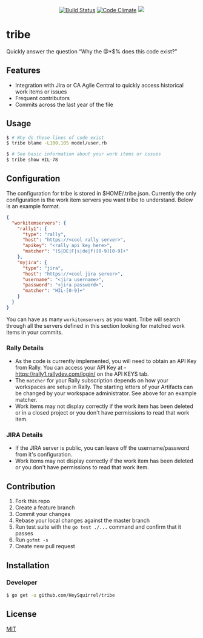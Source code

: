 <p align="center">
  <a href="https://circleci.com/gh/HeySquirrel/tribe"><img src="https://circleci.com/gh/HeySquirrel/tribe.svg?style=svg" alt="Build Status"></img></a>
  <a href="https://codeclimate.com/github/HeySquirrel/tribe"><img src="https://codeclimate.com/github/HeySquirrel/tribe/badges/gpa.svg" alt="Code Climate"></img></a>
  <a href="https://codeclimate.com/github/HeySquirrel/tribe/coverage"><img src="https://codeclimate.com/github/HeySquirrel/tribe/badges/coverage.svg" /></a>
</p>

# tribe
Quickly answer the question “Why the @*$% does this code exist?”

## Features
- Integration with Jira or CA Agile Central to quickly access historical work items or issues
- Frequent contributors
- Commits across the last year of the file

## Usage

```sh
$ # Why do these lines of code exist
$ tribe blame -L100,105 model/user.rb

$ # See basic information about your work items or issues
$ tribe show HIL-78
```

## Configuration
The configuration for tribe is stored in $HOME/.tribe.json. Currently the only configuration is the work item servers you want tribe to understand. Below is an example format.

```json
{
  "workitemservers": {
    "rally1": {
      "type": "rally",
      "host": "https://<cool rally server>",
      "apikey": "<rally api key here>",
      "matcher": "(S|DE|F|s|de|f)[0-9][0-9]+"
    },
    "myjira": {
      "type": "jira",
      "host": "https://<cool jira server>",
      "username": "<jira username>",
      "password": "<jira password>",
      "matcher": "HIL-[0-9]+"
    }
  }
}
```

You can have as many `workitemservers` as you want. Tribe will search through all the servers defined in this section looking for matched work items in your commits.

### Rally Details
* As the code is currently implemented, you will need to obtain an API Key from Rally. You can access your API Key at - https://rally1.rallydev.com/login/ on the API KEYS tab.
* The `matcher` for your Rally subscription depends on how your workspaces are setup in Rally. The starting letters of your Artifacts can be changed by your workspace administrator. See above for an example matcher.
* Work items may not display correctly if the work item has been deleted or in a closed project or you don't have permissions to read that work item.

### JIRA Details
* If the JIRA server is public, you can leave off the username/password from it's configuration.
* Work items may not display correctly if the work item has been deleted or you don't have permissions to read that work item.


## Contribution

1. Fork this repo
2. Create a feature branch
3. Commit your changes
4. Rebase your local changes against the master branch
5. Run test suite with the `go test ./...` command and confirm that it passes
6. Run `gofmt -s`
7. Create new pull request

## Installation

### Developer

```sh
$ go get -u github.com/HeySquirrel/tribe
```

## License
[MIT](https://github.com/HeySquirrel/tribe/blob/master/LICENSE)
